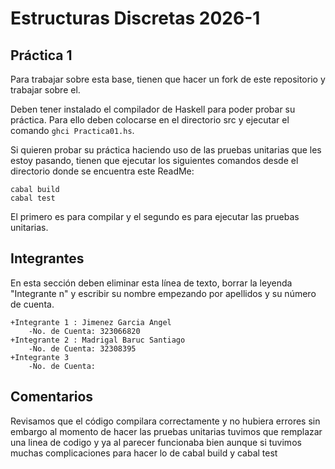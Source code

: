 # Estructuras Discretas 2026-1

## Práctica 1

Para trabajar sobre esta base, tienen que hacer un fork de este repositorio y trabajar sobre el.

Deben tener instalado el compilador de Haskell para poder probar su práctica. Para ello deben colocarse en el directorio src y ejecutar el comando `ghci Practica01.hs`.

Si quieren probar su práctica haciendo uso de las pruebas unitarias que les estoy pasando, tienen que ejecutar los siguientes comandos desde el directorio donde se encuentra este ReadMe:
```
cabal build
cabal test
```

El primero es para compilar y el segundo es para ejecutar las pruebas unitarias.

## Integrantes

En esta sección deben eliminar esta línea de texto, borrar la leyenda "Integrante n" y escribir su nombre empezando por apellidos y su número de cuenta.

    +Integrante 1 : Jimenez Garcia Angel 
        -No. de Cuenta: 323066820
    +Integrante 2 : Madrigal Baruc Santiago
        -No. de Cuenta: 32308395
    +Integrante 3
        -No. de Cuenta: 

## Comentarios

Revisamos que el código compilara correctamente y no hubiera errores sin embargo al momento de hacer las pruebas unitarias tuvimos que remplazar una linea de codigo y ya al parecer funcionaba bien aunque si tuvimos muchas complicaciones para hacer lo de cabal build y cabal test 
